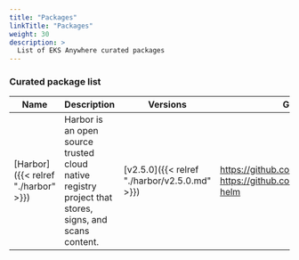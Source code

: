 ```yaml
---
title: "Packages"
linkTitle: "Packages"
weight: 30
description: >
  List of EKS Anywhere curated packages
---
```


### Curated package list

| Name                       | Description                | Versions                  | GitHub                      |
|----------------------------|----------------------------|---------------------------|-----------------------------|
| [Harbor]({{< relref "./harbor" >}}) | Harbor is an open source trusted cloud native registry project that stores, signs, and scans content. | [v2.5.0]({{< relref "./harbor/v2.5.0.md" >}}) | https://github.com/goharbor/harbor<br>https://github.com/goharbor/harbor-helm |
